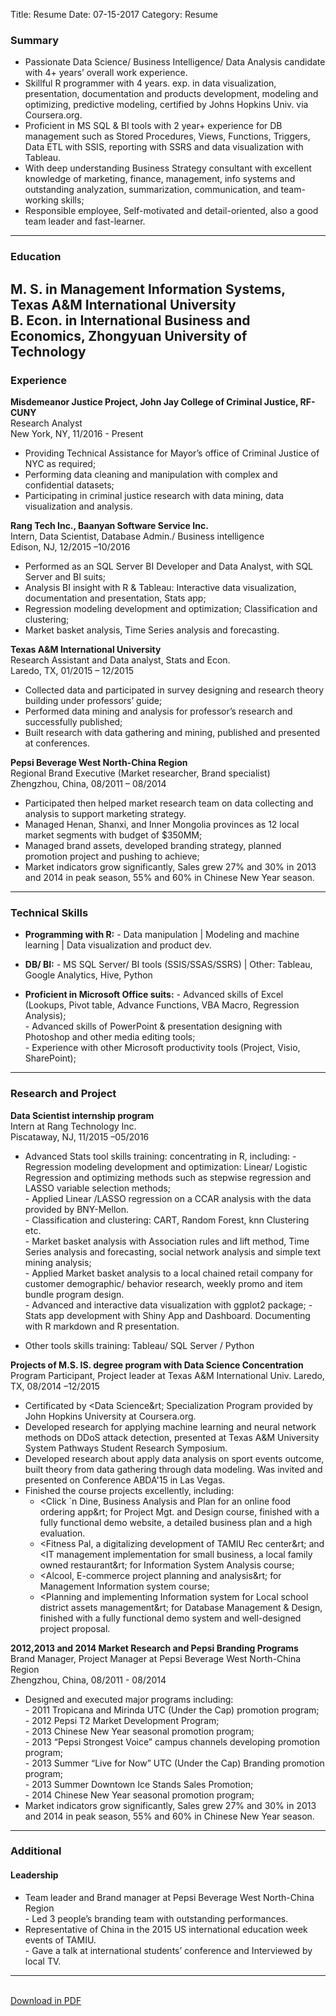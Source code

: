 ﻿Title: Resume
Date: 07-15-2017
Category: Resume

### Summary
- Passionate Data Science/ Business Intelligence/ Data Analysis candidate with 4+ years’ overall work experience.  
- Skillful R programmer with 4 years. exp. in data visualization, presentation, documentation and products development, modeling and optimizing, predictive modeling, certified by Johns Hopkins Univ. via Coursera.org.  
- Proficient in MS SQL & BI tools with 2 year+ experience for DB management such as Stored Procedures, Views, Functions, Triggers, Data ETL with SSIS, reporting with SSRS and data visualization with Tableau.  
- With deep understanding Business Strategy consultant with excellent knowledge of marketing, finance, management, info systems and outstanding analyzation, summarization, communication, and team-working skills;  
- Responsible employee, Self-motivated and detail-oriented, also a good team leader and fast-learner.  
---
### Education
**M. S.** in **Management Information Systems**, Texas A&M International University  
**B. Econ.** in **International Business and Economics**, Zhongyuan University of Technology  
---
### Experience
**Misdemeanor Justice Project, John Jay College of Criminal Justice, RF-CUNY**  
Research Analyst  
New York, NY, 11/2016 - Present  
- Providing Technical Assistance for Mayor’s office of Criminal Justice of NYC as required;  
- Performing data cleaning and manipulation with complex and confidential datasets;  
- Participating in criminal justice research with data mining, data visualization and analysis.  
  
**Rang Tech Inc., Baanyan Software Service Inc.**  
Intern, Data Scientist, Database Admin./ Business intelligence  
Edison, NJ, 12/2015 –10/2016  
- Performed as an SQL Server BI Developer and Data Analyst, with SQL Server and BI suits;  
- Analysis BI insight with R & Tableau: Interactive data visualization, documentation and presentation, Stats app;  
- Regression modeling development and optimization; Classification and clustering;  
- Market basket analysis, Time Series analysis and forecasting.  
  
**Texas A&M International University**  
Research Assistant and Data analyst, Stats and Econ.   
Laredo, TX, 01/2015 – 12/2015  
- Collected data and participated in survey designing and research theory building under professors’ guide;  
- Performed data mining and analysis for professor’s research and successfully published;  
- Built research with data gathering and mining, published and presented at conferences.  
  
**Pepsi Beverage West North-China Region**  
Regional Brand Executive (Market researcher, Brand specialist)  
Zhengzhou, China, 08/2011 – 08/2014  
- Participated then helped market research team on data collecting and analysis to support marketing strategy.  
- Managed Henan, Shanxi, and Inner Mongolia provinces as 12 local market segments with budget of $350MM;  
- Managed brand assets, developed branding strategy, planned promotion project and pushing to achieve;  
- Market indicators grow significantly, Sales grew 27% and 30% in 2013 and 2014 in peak season, 55% and 60% in Chinese New Year season.  
---
### Technical Skills
- **Programming with R:**
       - Data manipulation | Modeling and machine learning | Data visualization and product dev.     
  
- **DB/ BI:** 
       - MS SQL Server/ BI tools (SSIS/SSAS/SSRS) | Other: Tableau, Google Analytics, Hive, Python     
  
- **Proficient in Microsoft Office suits:**
       - Advanced skills of Excel (Lookups, Pivot table, Advance Functions, VBA Macro, Regression Analysis);  
       - Advanced skills of PowerPoint & presentation designing with Photoshop and other media editing tools;  
       - Experience with other Microsoft productivity tools (Project, Visio, SharePoint);  
---
### Research and Project
**Data Scientist internship program**  
Intern at Rang Technology Inc.   
Piscataway, NJ, 11/2015 –05/2016  
- Advanced Stats tool skills training: concentrating in R, including:
       - Regression modeling development and optimization: Linear/ Logistic Regression and optimizing methods such as stepwise regression and LASSO variable selection methods;   
       - Applied Linear /LASSO regression on a CCAR analysis with the data provided by BNY-Mellon.  
       - Classification and clustering: CART, Random Forest, knn Clustering etc.  
       - Market basket analysis with Association rules and lift method, Time Series analysis and forecasting, social network analysis and simple text mining analysis;  
       - Applied Market basket analysis to a local chained retail company for customer demographic/ behavior research, weekly promo and item bundle program design.  
       - Advanced and interactive data visualization with ggplot2 package;
       - Stats app development with Shiny App and Dashboard. Documenting with R markdown and R presentation.  
+ Other tools skills training: Tableau/ SQL Server / Python  
  
**Projects of M.S. IS. degree program with Data Science Concentration**  
Program Participant, Project leader at Texas A&M International Univ.
Laredo, TX, 08/2014 –12/2015  
+ Certificated by &lt;Data Science&rt; Specialization Program provided by John Hopkins University at Coursera.org.  
+ Developed research for applying machine learning and neural network methods on DDoS attack detection, presented at Texas A&M University System Pathways Student Research Symposium.  
+ Developed research about apply data analysis on sport events outcome, built theory from data gathering through data modeling. Was invited and presented on Conference ABDA'15 in Las Vegas.  
+ Finished the course projects excellently, including:  
	- &lt;Click `n Dine, Business Analysis and Plan for an online food ordering app&rt; for Project Mgt. and Design course, finished with a fully functional demo website, a detailed business plan and a high evaluation.  
	- &lt;Fitness Pal, a digitalizing development of TAMIU Rec center&rt;  and &lt;IT management implementation for small business, a local family owned restaurant&rt; for Information System Analysis course;  
	- &lt;Alcool,  E-commerce project planning and analysis&rt; for Management Information system course;  
	- &lt;Planning and implementing Information system for Local school district assets management&rt; for Database Management & Design, finished with a fully functional demo system and well-designed project proposal.  
  
**2012,2013 and 2014 Market Research and Pepsi Branding Programs**  
Brand Manager, Project Manager at Pepsi Beverage West North-China Region  
Zhengzhou, China, 08/2011 - 08/2014  
+ Designed and executed major programs including:  
       - 2011 Tropicana and Mirinda UTC (Under the Cap) promotion program;  
       - 2012 Pepsi T2 Market Development Program;  
       - 2013 Chinese New Year seasonal promotion program;  
       - 2013 “Pepsi Strongest Voice” campus channels developing promotion program;  
       - 2013 Summer “Live for Now” UTC (Under the Cap) Branding promotion program;  
       - 2013 Summer Downtown Ice Stands Sales Promotion;  
       - 2014 Chinese New Year seasonal promotion program;  
+ Market indicators grow significantly, Sales grew 27% and 30% in 2013 and 2014 in peak season, 55% and 60% in Chinese New Year season.  
---
### Additional
#### Leadership
+ Team leader and Brand manager at Pepsi Beverage West North-China Region  
       - Led 3 people’s branding team with outstanding performances.  
+ Representative of China in the 2015 US international education week events of TAMIU.  
       - Gave a talk at international students’ conference and Interviewed by local TV.
---
<br>
<a href="/files/resume.pdf">Download in PDF</a>
